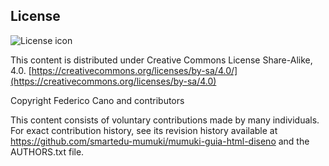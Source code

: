 ## License
![License icon](https://licensebuttons.net/l/by-sa/3.0/88x31.png)

This content is distributed under Creative Commons License Share-Alike, 4.0. [https://creativecommons.org/licenses/by-sa/4.0/](https://creativecommons.org/licenses/by-sa/4.0)

Copyright Federico Cano and contributors

This content consists of voluntary contributions made by many
individuals. For exact contribution history, see its revision history
available at https://github.com/smartedu-mumuki/mumuki-guia-html-diseno and the AUTHORS.txt file.

